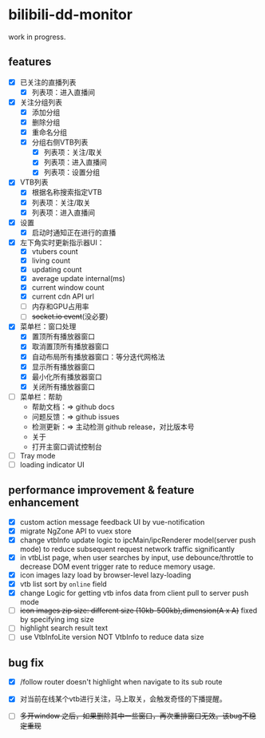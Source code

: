# bilibili-dd-monitor

work in progress.

## features
- [x] 已关注的直播列表
  - [x] 列表项：进入直播间
- [x] 关注分组列表
  - [x] 添加分组
  - [x] 删除分组
  - [x] 重命名分组
  - [x] 分组右侧VTB列表
    - [x] 列表项：关注/取关
    - [x] 列表项：进入直播间
    - [x] 列表项：设置分组
- [x] VTB列表
  - [x] 根据名称搜索指定VTB
  - [x] 列表项：关注/取关
  - [x] 列表项：进入直播间
- [x] 设置
  - [x] 启动时通知正在进行的直播
- [x] 左下角实时更新指示器UI：
  - [x] vtubers count
  - [x] living count
  - [x] updating count
  - [x] average update internal(ms)
  - [x] current window count
  - [x] current cdn API url
  - [ ] 内存和GPU占用率
  - [ ] ~~socket.io event~~(没必要)
- [x] 菜单栏：窗口处理
    - [x] 置顶所有播放器窗口
    - [x] 取消置顶所有播放器窗口
    - [x] 自动布局所有播放器窗口：等分迭代网格法
    - [x] 显示所有播放器窗口
    - [x] 最小化所有播放器窗口
    - [x] 关闭所有播放器窗口
- [ ] 菜单栏：帮助
    - 帮助文档：=> github docs
    - 问题反馈：=> github issues
    - 检测更新：=> 主动检测 github release，对比版本号
    - 关于
    - 打开主窗口调试控制台
- [ ] Tray mode
- [ ] loading indicator UI

## performance improvement & feature enhancement
- [x] custom action message feedback UI by vue-notification
- [x] migrate NgZone API to vuex store
- [x] change vtbInfo update logic to ipcMain/ipcRenderer model(server push mode) to
reduce subsequent request network traffic significantly 
- [x] in vtbList page, when user searches by input, use debounce/throttle to decrease DOM event trigger rate to reduce memory usage.
- [x] icon images lazy load by browser-level lazy-loading
- [x] vtb list sort by `online` field
- [x] change Logic for getting vtb infos data from client pull to server push mode
- [ ] ~~icon images zip size: different size (10kb-500kb),dimension(A x A)~~ fixed by specifying img size
- [ ] highlight search result text
- [ ] use VtbInfoLite version NOT VtbInfo to reduce data size

## bug fix
- [x] /follow router doesn't highlight when navigate to its sub route
- [x] 对当前在线某个vtb进行关注，马上取关，会触发奇怪的下播提醒。
- [ ] ~~多开window 之后，如果删除其中一些窗口，再次重排窗口无效。该bug不稳定重现~~


